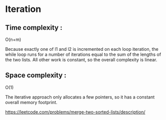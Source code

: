 # Iteration

## Time complexity : 

O(n+m)

Because exactly one of l1 and l2 is incremented on each loop iteration, the while loop runs for a number of iterations equal to the sum of the lengths of the two lists. All other work is constant, so the overall complexity is linear.
## Space complexity : 

O(1)

The iterative approach only allocates a few pointers, so it has a constant overall memory footprint.

https://leetcode.com/problems/merge-two-sorted-lists/description/